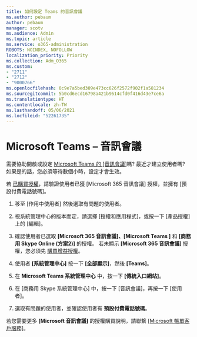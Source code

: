 ```yaml
---
title: 如何設定 Teams 的音訊會議
ms.author: pebaum
author: pebaum
manager: scotv
ms.audience: Admin
ms.topic: article
ms.service: o365-administration
ROBOTS: NOINDEX, NOFOLLOW
localization_priority: Priority
ms.collection: Adm_O365
ms.custom:
- "2711"
- "2712"
- "9000766"
ms.openlocfilehash: 0c9e7a5bed309e473cc626f2572f902f1a581234
ms.sourcegitcommit: 5b0cd6ecd16798a421b9614cfd0f416d43e7ce6a
ms.translationtype: HT
ms.contentlocale: zh-TW
ms.lasthandoff: 05/06/2021
ms.locfileid: "52261735"
---
```

# <a name="microsoft-teams--audio-conferencing"></a>Microsoft Teams – 音訊會議

需要協助開啟或設定 [Microsoft Teams 的 [音訊會議]](https://docs.microsoft.com/microsoftteams/set-up-audio-conferencing-in-teams)嗎?  最近才建立使用者嗎? 如果是的話，您必須等待數個小時，設定才會生效。

若 [已購買授權](https://docs.microsoft.com/microsoftteams/set-up-audio-conferencing-in-teams#step-2-get-and-assign-licenses)，請驗證使用者已獲 [Microsoft 365 音訊會議] 授權，並擁有 [預設付費電話號碼]。

1. 移至 [作用中使用者][](https://admin.microsoft.com/Adminportal/Home?source=applauncher#/users) 然後選取有問題的使用者。

2. 視系統管理中心的版本而定，請選擇 [授權和應用程式]，或按一下 [產品授權] 上的 [編輯]。

3. 確認使用者已選取 **[Microsoft 365 音訊會議]、[Microsoft Teams ]** 和 **[商務用 Skype Online (方案2)]** 的授權。 若未顯示 **[Microsoft 365 音訊會議]** 授權，您必須先 [購買增益授權](https://docs.microsoft.com/microsoftteams/teams-add-on-licensing/microsoft-teams-add-on-licensing?tabs=small-business)。

4. 使用者 **[系統管理中心]** 按一下 **[全部顯示]**，然後 **[Teams]**。

5. 在 **Microsoft Teams 系統管理中心** 中，按一下 **[傳統入口網站]**。

6. 在 [商務用 Skype 系統管理中心] 中，按一下 [音訊會議]，再按一下 [使用者]。

7. 選取有問題的使用者，並確認使用者有 **預設付費電話號碼**。

若您需要更多 **[Microsoft 音訊會議]** 的授權購買說明，請聯繫 [[Microsoft 帳單客戶服務]](/microsoft-365/admin/contact-support-for-business-products?view=o365-worldwide#phone-support)。
